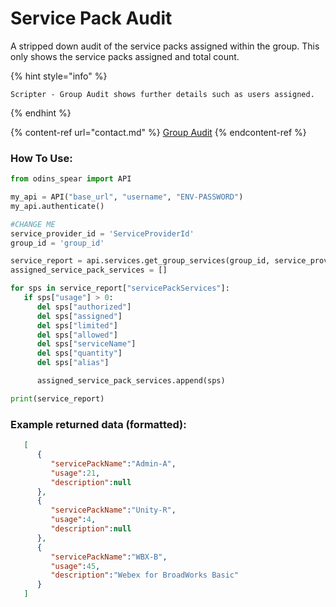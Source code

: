 # Service Pack Audit

A stripped down audit of the service packs assigned within the group. This only shows the service packs assigned and total count.

{% hint style="info" %}
```
Scripter - Group Audit shows further details such as users assigned. 
```
{% endhint %}

{% content-ref url="contact.md" %}
[Group Audit](docs/features/scripter/group-audit.md)
{% endcontent-ref %}

### How To Use:

```python
from odins_spear import API

my_api = API("base_url", "username", "ENV-PASSWORD")
my_api.authenticate()

#CHANGE ME
service_provider_id = 'ServiceProviderId'
group_id = 'group_id'

service_report = api.services.get_group_services(group_id, service_provider_id)
assigned_service_pack_services = []

for sps in service_report["servicePackServices"]:
   if sps["usage"] > 0:
      del sps["authorized"]
      del sps["assigned"]
      del sps["limited"]
      del sps["allowed"]
      del sps["serviceName"]
      del sps["quantity"]
      del sps["alias"]

      assigned_service_pack_services.append(sps)

print(service_report)

```

### Example returned data (formatted):

```json
   [
      {
         "servicePackName":"Admin-A",
         "usage":21,
         "description":null
      },
      {
         "servicePackName":"Unity-R",
         "usage":4,
         "description":null
      },
      {
         "servicePackName":"WBX-B",
         "usage":45,
         "description":"Webex for BroadWorks Basic"
      }
   ]
```
